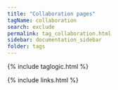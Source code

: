 ```yaml
---
title: "Collaboration pages"
tagName: collaboration
search: exclude
permalink: tag_collaboration.html
sidebar: documentation_sidebar
folder: tags
---
```

{% include taglogic.html %}

{% include links.html %}
